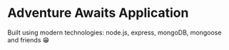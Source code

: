 # Adventure Awaits Application

Built using modern technologies: node.js, express, mongoDB, mongoose and friends 😁
